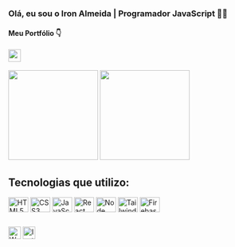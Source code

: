 
### Olá, eu sou o Iron Almeida | Programador JavaScript 👋😁 

#### Meu Portfólio 👇
<div>
 <a href="#" target="_blank" ><img align="center" height="25px" alt"Meu Portfólio" src="https://img.shields.io/website-up-down-green-red/http/monip.org.svg?label=PORTFOLIO&color=red" /><a/>
</div>

<br />

<div>
  <img height="180em" src="https://github-readme-stats.vercel.app/api?username=IronAlmeida&show_icons=true&theme=onedark&include_all_commits=true&count_private=true" />
  <img height="180em" src="https://github-readme-stats.vercel.app/api/top-langs/?username=IronAlmeida&theme=onedark"
<div />

## Tecnologias que utilizo:

<div style="display: inline_block">
  <img align="center" height="30" width="40" alt="HTML5" src="https://cdn.jsdelivr.net/gh/devicons/devicon/icons/html5/html5-plain.svg" />
  <img align="center" height="30" width="40" alt="CSS3" src="https://cdn.jsdelivr.net/gh/devicons/devicon/icons/css3/css3-plain.svg" />
  <img align="center" height="30" width="40" alt="JavaScrpit" src="https://cdn.jsdelivr.net/gh/devicons/devicon/icons/javascript/javascript-plain.svg" />
  <img align="center" height="30" width="40" alt="React" src="https://cdn.jsdelivr.net/gh/devicons/devicon/icons/react/react-original.svg" />
  <img align="center" height="30" width="40" alt="Node" src="https://cdn.jsdelivr.net/gh/devicons/devicon/icons/nodejs/nodejs-original.svg" />
  <img align="center" height="30" width="40" alt="Tailwind CSS" src="https://cdn.jsdelivr.net/gh/devicons/devicon/icons/tailwindcss/tailwindcss-plain.svg" />
  <img align="center" height="30" width="40" alt="Firebase" src="https://cdn.jsdelivr.net/gh/devicons/devicon/icons/firebase/firebase-plain.svg" />
</div>
  
##

<div style="display: inline_block">
  <a href="#" target="_blank"><img align="center" height="25px" alt="WhatsApp" src="https://img.shields.io/badge/WhatsApp-25D366?style=for-the-badge&logo=whatsapp&logoColor=white" target="_blank" /></a>
  <a href="https://www.instagram.com/iron.almeida/" target="_blank"><img align="center" height="25px" alt="Instagram" src="https://img.shields.io/badge/Instagram-E4405F?style=for-the-badge&logo=instagram&logoColor=white" target="_blank" /></a>
</div>
  

